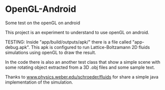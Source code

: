 # OpenGL-Android
Some test on the openGL on android

This project is an experiment to understand to use openGL on android.

TESTING:
Inside "app/build/outputs/apk/" there is a file called "app-debug.apk".
This apk is configured to run Lattice-Boltzamann 2D fluids simulations using openGL to draw the result.

In the code there is also an another test class that show a simple scene with some rotating object extracted from a 3D .obj files and some sample text.

Thanks to www.physics.weber.edu/schroeder/fluids for share a simple java implementation of the simulation.

